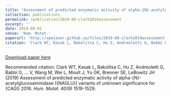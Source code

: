 ```yaml
---
title: "Assessment of predicted enzymatic activity of alpha-{N}-acetylglucosaminidase ({NAGLU}) variants of unknown significance for {CAGI} 2016"
collection: publications
permalink: /publication/2019-09-clark2019assessment
excerpt: ''
date: 2019-09-01
venue: 'Hum. Mutat.'
paperurl: 'http://vpejaver.github.io/files/2019-09-clark2019assessment.pdf'
citation: 'Clark WT, Kasak L, Bakolitsa C, Hu Z, Andreoletti G, Babbi G, ... V, Wang M, Wei L, Moult J, Yu GK, Brenner SE, LeBowitz JH (2019) Assessment of predicted enzymatic activity of alpha-{N}-acetylglucosaminidase ({NAGLU}) variants of unknown significance for {CAGI} 2016. <i>Hum. Mutat.</i> 40(9) 1519-1529.'
---
```

[Download paper here](http://vpejaver.github.io/files/2019-09-clark2019assessment.pdf)

Recommended citation: Clark WT, Kasak L, Bakolitsa C, Hu Z, Andreoletti G, Babbi G, ... V, Wang M, Wei L, Moult J, Yu GK, Brenner SE, LeBowitz JH (2019) Assessment of predicted enzymatic activity of alpha-{N}-acetylglucosaminidase ({NAGLU}) variants of unknown significance for {CAGI} 2016. <i>Hum. Mutat.</i> 40(9) 1519-1529.
